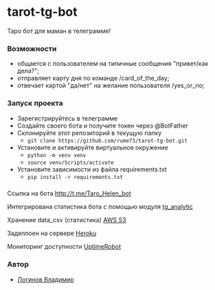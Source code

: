 # tarot-tg-bot

Таро бот для маман в телеграмме!

### Возможности
- общается с пользователем на типичные сообщения "привет/как дела?";
- отправляет карту дня по команде /card_of_the_day;
- отвечает картой "да/нет" на желание пользователя /yes_or_no;

### Запуск проекта
- Зарегистрируйтесь в телеграмме
- Создайте своего бота и получите токен через @BotFather
- Склонируйте этот репозиторий в текущую папку
    - `git clone https://github.com/rume73/tarot-tg-bot.git`
- Установите и активируйте виртуальное окружение
    - `python -m venv venv`
    - `source venv/Scripts/activate`
- Установите зависимости из файла requirements.txt
    - `pip install -r requirements.txt`

### 
Ссылка на бота http://t.me/Taro_Helen_bot

Интегрирована статистика бота с помощью модуля [tg_analytic](https://github.com/aleksspevak/tg_analytic)

Хранение data_csv (статистика) [AWS S3](https://aws.amazon.com/ru/s3/)

Задеплоен на сервере [Heroku](https://heroku.com/)

Мониторинг доступности [UptimeRobot](https://uptimerobot.com/)

### Автор
- [Логинов Владимир](https://github.com/rume73)